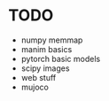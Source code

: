 # TODO
* numpy memmap 
* manim basics 
* pytorch basic models
* scipy images
* web stuff 
* mujoco 
